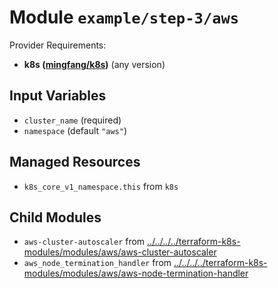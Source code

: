 
# Module `example/step-3/aws`

Provider Requirements:
* **k8s ([mingfang/k8s](https://registry.terraform.io/providers/mingfang/k8s/latest))** (any version)

## Input Variables
* `cluster_name` (required)
* `namespace` (default `"aws"`)

## Managed Resources
* `k8s_core_v1_namespace.this` from `k8s`

## Child Modules
* `aws-cluster-autoscaler` from [../../../../terraform-k8s-modules/modules/aws/aws-cluster-autoscaler](../../../../terraform-k8s-modules/modules/aws/aws-cluster-autoscaler)
* `aws_node_termination_handler` from [../../../../terraform-k8s-modules/modules/aws/aws-node-termination-handler](../../../../terraform-k8s-modules/modules/aws/aws-node-termination-handler)

